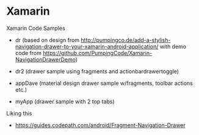 # Xamarin
Xamarin Code Samples

 - dr (based on design from http://pumpingco.de/add-a-stylish-navigation-drawer-to-your-xamarin-android-application/ with demo code from https://github.com/PumpingCode/Xamarin-NavigationDrawerDemo)

 - dr2 (drawer sample using fragments and actionbardrawertoggle)

 - appDave (material design drawer sample w/fragments, toolbar actions etc.)
 
 - myApp (drawer sample with 2 top tabs)
 



Liking this
 - https://guides.codepath.com/android/Fragment-Navigation-Drawer
